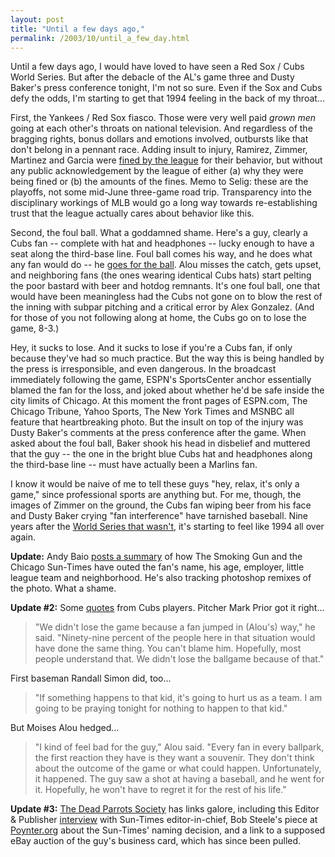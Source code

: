 ```yaml
---
layout: post
title: "Until a few days ago,"
permalink: /2003/10/until_a_few_day.html
---
```


<p>Until a few days ago, I would have loved to have seen a Red Sox / Cubs World Series.  But after the debacle of the AL's game three and Dusty Baker's press conference tonight, I'm not so sure.  Even if the Sox and Cubs defy the odds, I'm starting to get that 1994 feeling in the back of my throat...</p>

<p>First, the Yankees / Red Sox fiasco.  Those were very well paid <i>grown men</i> going at each other's throats on national television.  And regardless of the bragging rights, bonus dollars and emotions involved, outbursts like that don't belong in a pennant race.  Adding insult to injury, Ramirez, Zimmer, Martinez and Garcia were <a href="http://www.sfgate.com/cgi-bin/article.cgi?f=/news/archive/2003/10/12/national1828EDT0549.DTL">fined by the league</a> for their behavior, but without any public acknowledgement by the league of either (a) why they were being fined or (b) the amounts of the fines.  Memo to Selig:  these are the playoffs, not some mid-June three-game road trip.  Transparency into the disciplinary workings of MLB would go a long way towards re-establishing trust that the league actually cares about behavior like this.</p>

<p>Second, the foul ball.  What a goddamned shame.  Here's a guy, clearly a Cubs fan -- complete with hat and headphones -- lucky enough to have a seat along the third-base line.  Foul ball comes his way, and he does what any fan would do -- he <a href="http://sports.yahoo.com/mlb/photo?slug=cxc12110150240.nlcs_marlins_cubs_cxc121&prov=ap">goes for the ball</a>.  Alou misses the catch, gets upset, and neighboring fans (the ones wearing identical Cubs hats) start pelting the poor bastard with beer and hotdog remnants.  It's one foul ball, one that would have been meaningless had the Cubs not gone on to blow the rest of the inning with subpar pitching and a critical error by Alex Gonzalez.  (And for those of you not following along at home, the Cubs go on to lose the game, 8-3.)</p>

<p>Hey, it sucks to lose.  And it sucks to lose if you're a Cubs fan, if only because they've had so much practice.  But the way this is being handled by the press is irresponsible, and even dangerous.  In the broadcast immediately following the game, ESPN's SportsCenter anchor essentially blamed the fan for the loss, and joked about whether he'd be safe inside the city limits of Chicago.  At this moment the front pages of ESPN.com, The Chicago Tribune, Yahoo Sports, The New York Times and MSNBC all feature that heartbreaking photo.  But the insult on top of the injury was Dusty Baker's comments at the press conference after the game.  When asked about the foul ball, Baker shook his head in disbelief and muttered that the guy -- the one in the bright blue Cubs hat and headphones along the third-base line -- must have actually been a Marlins fan.</p>

<p>I know it would be naive of me to tell these guys "hey, relax, it's only a game," since professional sports are anything but.  For me, though, the images of Zimmer on the ground, the Cubs fan wiping beer from his face and Dusty Baker crying "fan interference" have tarnished baseball.  Nine years after the <a href="http://www.bls.gov/opub/mlr/1997/03/art4abs.htm">World Series that wasn't</a>, it's starting to feel like 1994 all over again.</p>

<p><b>Update:</b>  Andy Baio <a href="http://www.waxy.org/archive/2003/10/15/cubs_fan.shtml">posts a summary</a> of how The Smoking Gun and the Chicago Sun-Times have outed the fan's name, his age, employer, little league team and neighborhood.  He's also tracking photoshop remixes of the photo.  What a shame.</p>

<p><b>Update #2:</b>  Some <a href="http://mlb.mlb.com/NASApp/mlb/chc/news/chc_news.jsp?ymd=20031015&content_id=579912&vkey=news_chc&fext=.jsp">quotes</a> from Cubs players.  Pitcher Mark Prior got it right...</p>

<blockquote>"We didn't lose the game because a fan jumped in (Alou's) way," he said. "Ninety-nine percent of the people here in that situation would have done the same thing. You can't blame him. Hopefully, most people understand that. We didn't lose the ballgame because of that." </blockquote>

<p>First baseman Randall Simon did, too...</p>

<blockquote>"If something happens to that kid, it's going to hurt us as a team. I am going to be praying tonight for nothing to happen to that kid."</blockquote>

<p>But Moises Alou hedged...</p>

<blockquote>"I kind of feel bad for the guy," Alou said. "Every fan in every ballpark, the first reaction they have is they want a souvenir. They don't think about the outcome of the game or what could happen. Unfortunately, it happened.  The guy saw a shot at having a baseball, and he went for it. Hopefully, he won't have to regret it for the rest of his life." </blockquote>

<p><b>Update #3:</b>  <a href="http://www.deadparrots.net/archives/baseball/0310nowhere_to_hide.html">The Dead Parrots Society</a> has links galore, including this Editor & Publisher <a href="http://www.editorandpublisher.com/editorandpublisher/headlines/article_display.jsp?vnu_content_id=2003692">interview</a> with Sun-Times editor-in-chief, Bob Steele's piece at <a href="http://www.poynter.org/column.asp?id=36&aid=51470">Poynter.org</a> about the Sun-Times' naming decision, and a link to a supposed eBay auction of the guy's business card, which has since been pulled.</p>


